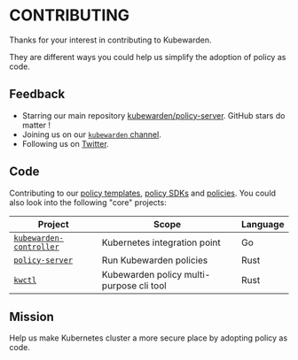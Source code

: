 # CONTRIBUTING

Thanks for your interest in contributing to Kubewarden.

They are different ways you could help us simplify the adoption of policy as code.

## Feedback

* Starring our main repository [kubewarden/policy-server](https://github.com/kubewarden/policy-server). GitHub stars do matter !
* Joining us on our [`kubewarden` channel](https://kubernetes.slack.com/?redir=%2Fmessages%2Fkubewarden).
* Following us on [Twitter](https://twitter.com/kubewarden).

## Code 

Contributing to our [policy templates](https://github.com/topics/kubewarden-policy-template), [policy SDKs](https://github.com/topics/kubewarden-policy-sdk) and [policies](https://github.com/topics/kubewarden-policy).
You could also look into the following "core" projects:

| Project | Scope | Language |
|---------|---------|--------|
| [`kubewarden-controller`](https://github.com/kubewarden/kubewarden-controller) | Kubernetes integration point| Go |
| [`policy-server`](https://github.com/kubewarden/policy-server) | Run Kubewarden policies | Rust |
| [`kwctl`](https://github.com/kubewarden/kwctl) | Kubewarden policy multi-purpose cli tool | Rust |

## Mission

Help us make Kubernetes cluster a more secure place by adopting policy as code.
